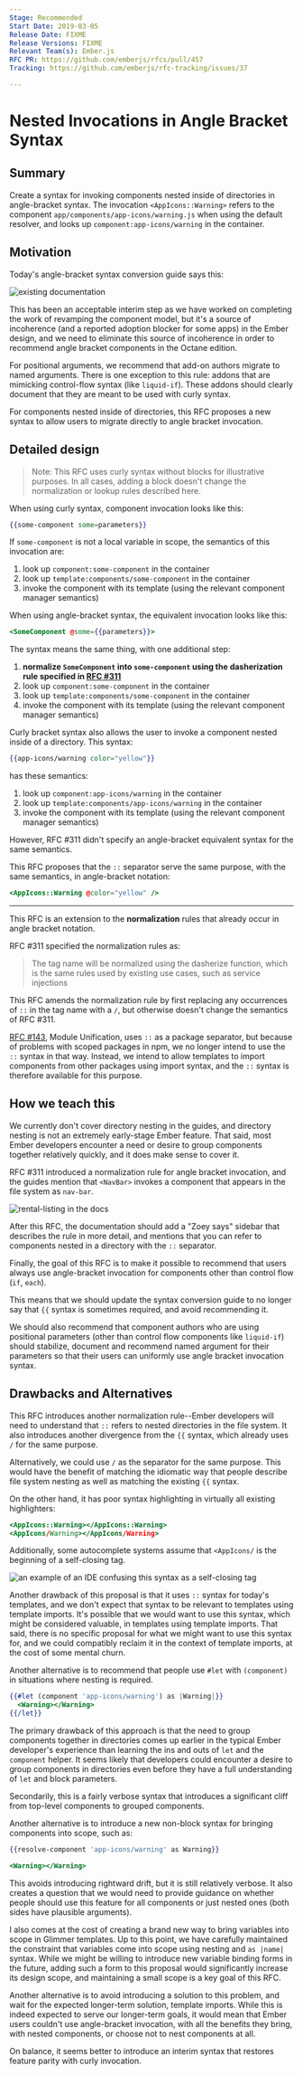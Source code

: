 ```yaml
---
Stage: Recommended
Start Date: 2019-03-05
Release Date: FIXME
Release Versions: FIXME
Relevant Team(s): Ember.js
RFC PR: https://github.com/emberjs/rfcs/pull/457
Tracking: https://github.com/emberjs/rfc-tracking/issues/37

---
```


# Nested Invocations in Angle Bracket Syntax

## Summary

Create a syntax for invoking components nested inside of directories in angle-bracket syntax. The invocation `<AppIcons::Warning>` refers to the component `app/components/app-icons/warning.js` when using the default resolver, and looks up `component:app-icons/warning` in the container.

## Motivation

Today's angle-bracket syntax conversion guide says this:

![existing documentation](/images/457-when-to-use-curlies.jpg)

This has been an acceptable interim step as we have worked on completing the work of revamping the component model, but it's a source of incoherence (and a reported adoption blocker for some apps) in the Ember design, and we need to eliminate this source of incoherence in order to recommend angle bracket components in the Octane edition.

For positional arguments, we recommend that add-on authors migrate to named arguments. There is one exception to this rule: addons that are mimicking control-flow syntax (like `liquid-if`). These addons should clearly document that they are meant to be used with curly syntax.

For components nested inside of directories, this RFC proposes a new syntax to allow users to migrate directly to angle bracket invocation.

## Detailed design

> Note: This RFC uses curly syntax without blocks for illustrative purposes. In all cases, adding a block doesn't change the normalization or lookup rules described here.

When using curly syntax, component invocation looks like this:

```hbs
{{some-component some=parameters}}
```

If `some-component` is not a local variable in scope, the semantics of this invocation are:

1. look up `component:some-component` in the container
2. look up `template:components/some-component` in the container
3. invoke the component with its template (using the relevant component manager semantics)

When using angle-bracket syntax, the equivalent invocation looks like this:

```hbs
<SomeComponent @some={{parameters}}>
```

The syntax means the same thing, with one additional step:

1. **normalize `SomeComponent` into `some-component` using the dasherization rule specified in [RFC #311][angle-bracket-dasherize]**
2. look up `component:some-component` in the container
3. look up `template:components/some-component` in the container
4. invoke the component with its template (using the relevant component manager semantics)

[angle-bracket-dasherize]: https://emberjs.github.io/rfcs/0311-angle-bracket-invocation.html#tag-name

Curly bracket syntax also allows the user to invoke a component nested inside of a directory. This syntax:

```hbs
{{app-icons/warning color="yellow"}}
```

has these semantics:

1. look up `component:app-icons/warning` in the container
2. look up `template:components/app-icons/warning` in the container
3. invoke the component with its template (using the relevant component manager semantics)

However, RFC #311 didn't specify an angle-bracket equivalent syntax for the same semantics.

This RFC proposes that the `::` separator serve the same purpose, with the same semantics, in angle-bracket notation:

```hbs
<AppIcons::Warning @color="yellow" />
```

---

This RFC is an extension to the **normalization** rules that already occur in angle bracket notation.

RFC #311 specified the normalization rules as:

> The tag name will be normalized using the dasherize function, which is the same rules used by existing use cases, such as service injections

This RFC amends the normalization rule by first replacing any occurrences of `::` in the tag name with a `/`, but otherwise doesn't change the semantics of RFC #311.

[RFC #143][module-unification], Module Unification, uses `::` as a package separator, but because of problems with scoped packages in npm, we no longer intend to use the `::` syntax in that way. Instead, we intend to allow templates to import components from other packages using import syntax, and the `::` syntax is therefore available for this purpose.

[module-unification]: https://emberjs.github.io/rfcs/0143-module-unification.html

## How we teach this

We currently don't cover directory nesting in the guides, and directory nesting is not an extremely early-stage Ember feature. That said, most Ember developers encounter a need or desire to group components together relatively quickly, and it does make sense to cover it.

RFC #311 introduced a normalization rule for angle bracket invocation, and the guides mention that `<NavBar>` invokes a component that appears in the file system as `nav-bar`.

![rental-listing in the docs](/images/457-dasherization.jpg)

After this RFC, the documentation should add a "Zoey says" sidebar that describes the rule in more detail, and mentions that you can refer to components nested in a directory with the `::` separator.

Finally, the goal of this RFC is to make it possible to recommend that users always use angle-bracket invocation for components other than control flow (`if`, `each`).

This means that we should update the syntax conversion guide to no longer say that `{{` syntax is sometimes required, and avoid recommending it.

We should also recommend that component authors who are using positional parameters (other than control flow components like `liquid-if`) should stabilize, document and recommend named argument for their parameters so that their users can uniformly use angle bracket invocation syntax.

## Drawbacks and Alternatives

This RFC introduces another normalization rule--Ember developers will need to understand that `::` refers to nested directories in the file system. It also introduces another divergence from the `{{` syntax, which already uses `/` for the same purpose.

Alternatively, we could use `/` as the separator for the same purpose. This would have the benefit of matching the idiomatic way that people describe file system nesting as well as matching the existing `{{` syntax.

On the other hand, it has poor syntax highlighting in virtually all existing highlighters:

```hbs
<AppIcons::Warning></AppIcons::Warning>
<AppIcons/Warning></AppIcons/Warning>
```

Additionally, some autocomplete systems assume that `<AppIcons/` is the beginning of a self-closing tag.

![an example of an IDE confusing this syntax as a self-closing tag](/images/457-autocomplete-problem.gif)

Another drawback of this proposal is that it uses `::` syntax for today's templates, and we don't expect that syntax to be relevant to templates using template imports. It's possible that we would want to use this syntax, which might be considered valuable, in templates using template imports. That said, there is no specific proposal for what we might want to use this syntax for, and we could compatibly reclaim it in the context of template imports, at the cost of some mental churn.

Another alternative is to recommend that people use `#let` with `(component)` in situations where nesting is required.

```hbs
{{#let (component 'app-icons/warning') as |Warning|}}
  <Warning></Warning>
{{/let}}
```

The primary drawback of this approach is that the need to group components together in directories comes up earlier in the typical Ember developer's experience than learning the ins and outs of `let` and the `component` helper. It seems likely that developers could encounter a desire to group components in directories even before they have a full understanding of `let` and block parameters.

Secondarily, this is a fairly verbose syntax that introduces a significant cliff from top-level components to grouped components.

Another alternative is to introduce a new non-block syntax for bringing components into scope, such as:

```hbs
{{resolve-component 'app-icons/warning' as Warning}}

<Warning></Warning>
```

This avoids introducing rightward drift, but it is still relatively verbose. It also creates a question that we would need to provide guidance on whether people should use this feature for all components or just nested ones (both sides have plausible arguments).

I also comes at the cost of creating a brand new way to bring variables into scope in Glimmer templates. Up to this point, we have carefully maintained the constraint that variables come into scope using nesting and `as |name|` syntax. While we might be willing to introduce new variable binding forms in the future, adding such a form to this proposal would significantly increase its design scope, and maintaining a small scope is a key goal of this RFC.

Another alternative is to avoid introducing a solution to this problem, and wait for the expected longer-term solution, template imports. While this is indeed expected to serve our longer-term goals, it would mean that Ember users couldn't use angle-bracket invocation, with all the benefits they bring, with nested components, or choose not to nest components at all.

On balance, it seems better to introduce an interim syntax that restores feature parity with curly invocation.
